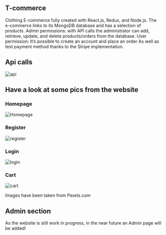 ## T-commerce

Clothing E-commerce fully created with React.js, Redux, and Node.js.
The e-commerce links to its MongoDB database and has a selection of products.
Admin permissions: with API calls the administrator can add, retrieve, update, and delete products/orders from the database.
User permission: It’s possible to create an account and place an order As well as test payment method thanks to the Stripe implementation. 


## Api calls

![api](https://user-images.githubusercontent.com/91989821/150238934-0d1a001a-6a5e-4746-9405-b28d54edd624.png)

## Have a look at some pics from the website

### Homepage

![Homepage](https://user-images.githubusercontent.com/91989821/150238420-b6969151-1d57-4695-935c-ecd83402edbe.png)

### Register 

![register](https://user-images.githubusercontent.com/91989821/150238446-c0f35480-9fee-42b4-af53-312ff07480e6.png)

### Login 

![login](https://user-images.githubusercontent.com/91989821/150238452-63f9ab7a-f586-4828-966e-6684c1ee5da8.png)

### Cart

![cart](https://user-images.githubusercontent.com/91989821/150238775-e6e7b2fe-2538-42b8-b1f3-0e8f2cc375ae.png)

Images have been taken from Pexels.com

## Admin section

As the website is still work in progress, in the near future an Admin page will be added!
